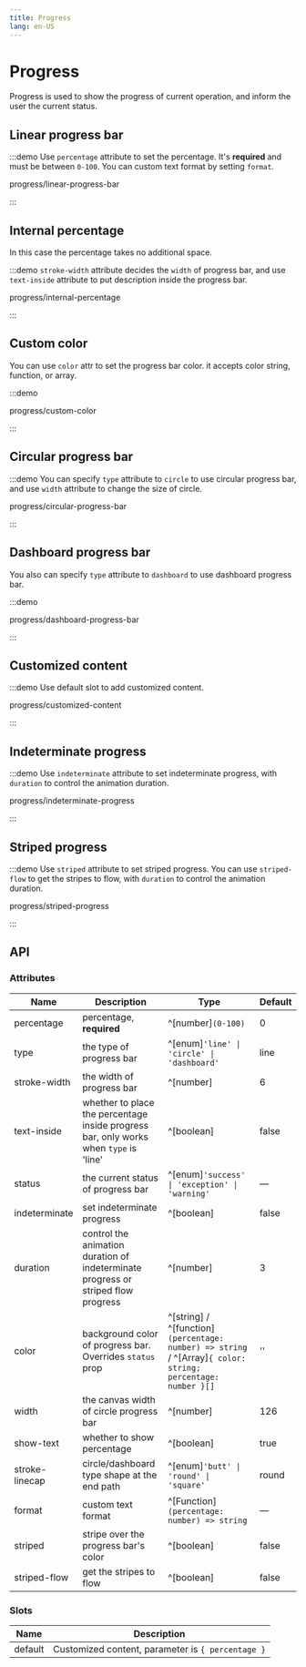 ```yaml
---
title: Progress
lang: en-US
---
```


# Progress

Progress is used to show the progress of current operation, and inform the user the current status.

## Linear progress bar

:::demo Use `percentage` attribute to set the percentage. It's **required** and must be between `0-100`. You can custom text format by setting `format`.

progress/linear-progress-bar

:::

## Internal percentage

In this case the percentage takes no additional space.

:::demo `stroke-width` attribute decides the `width` of progress bar, and use `text-inside` attribute to put description inside the progress bar.

progress/internal-percentage

:::

## Custom color

You can use `color` attr to set the progress bar color. it accepts color string, function, or array.

:::demo

progress/custom-color

:::

## Circular progress bar

:::demo You can specify `type` attribute to `circle` to use circular progress bar, and use `width` attribute to change the size of circle.

progress/circular-progress-bar

:::

## Dashboard progress bar

You also can specify `type` attribute to `dashboard` to use dashboard progress bar.

:::demo

progress/dashboard-progress-bar

:::

## Customized content

:::demo Use default slot to add customized content.

progress/customized-content

:::

## Indeterminate progress

:::demo Use `indeterminate` attribute to set indeterminate progress, with `duration` to control the animation duration.

progress/indeterminate-progress

:::

## Striped progress

:::demo Use `striped` attribute to set striped progress. You can use `striped-flow` to get the stripes to flow, with `duration` to control the animation duration.

progress/striped-progress

:::

## API

### Attributes

| Name           | Description                                                                           | Type                                                                                                        | Default |
| -------------- | ------------------------------------------------------------------------------------- | ----------------------------------------------------------------------------------------------------------- | ------- |
| percentage     | percentage, **required**                                                              | ^[number]`(0-100)`                                                                                          | 0       |
| type           | the type of progress bar                                                              | ^[enum]`'line' \| 'circle' \| 'dashboard'`                                                                  | line    |
| stroke-width   | the width of progress bar                                                             | ^[number]                                                                                                   | 6       |
| text-inside    | whether to place the percentage inside progress bar, only works when `type` is 'line' | ^[boolean]                                                                                                  | false   |
| status         | the current status of progress bar                                                    | ^[enum]`'success' \| 'exception' \| 'warning'`                                                              | —       |
| indeterminate  | set indeterminate progress                                                            | ^[boolean]                                                                                                  | false   |
| duration       | control the animation duration of indeterminate progress or striped flow progress     | ^[number]                                                                                                   | 3       |
| color          | background color of progress bar. Overrides `status` prop                             | ^[string] / ^[function]`(percentage: number) => string` / ^[Array]`{ color: string; percentage: number }[]` | ''      |
| width          | the canvas width of circle progress bar                                               | ^[number]                                                                                                   | 126     |
| show-text      | whether to show percentage                                                            | ^[boolean]                                                                                                  | true    |
| stroke-linecap | circle/dashboard type shape at the end path                                           | ^[enum]`'butt' \| 'round' \| 'square'`                                                                      | round   |
| format         | custom text format                                                                    | ^[Function]`(percentage: number) => string`                                                                 | —       |
| striped        | stripe over the progress bar's color                                                  | ^[boolean]                                                                                                  | false   |
| striped-flow   | get the stripes to flow                                                               | ^[boolean]                                                                                                  | false   |

### Slots

| Name    | Description                                       |
| ------- | ------------------------------------------------- |
| default | Customized content, parameter is `{ percentage }` |
